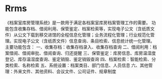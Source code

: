# Rrms
 《档案室库房管理系统》是一款用于满足各档案室库房档案管理工作的需要。 功能包含收集存档、借阅利用、保管鉴定、档案检索等，实现电子公文（含纸质文件）从公文下载到移交进馆的全程信息化管理；业务流程化管理；行业规范化管理。实现电子公文（含纸质文件）信息查询、条目检索、信息统计统一化管理。 主要功能包含： 一、收集存档：收集存档录入、收集存档查询 二、借阅利用：档案借阅、借阅审批、借阅查询、归还提醒 三、保管鉴定：库房信息、库房温湿度登记、库存温湿度查询、鉴定销毁、鉴定销毁查询 四、档案检索：智能检索、分类检索、名称检索 五、系统设置：档案类目、部门信息、人员信息 六、其他管理：外来文件、其他资料、会议文件、公司证件、规章制度
